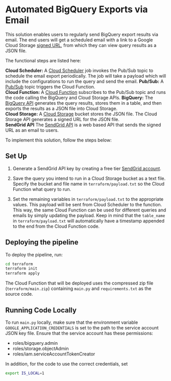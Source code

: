 # Automated BigQuery Exports via Email

This solution enables users to regularly send BigQuery export results via email. The end users will get a scheduled email with a link to a Google Cloud Storage [signed URL](https://cloud.google.com/storage/docs/access-control/signed-urls), from which they can view query results as a JSON file.

The functional steps are listed here:

**Cloud Scheduler:** A [Cloud Scheduler](https://cloud.google.com/scheduler) job invokes the Pub/Sub topic to schedule the email export periodically. The job will take a payload which will include the configurations to run the query and send the email.
**Pub/Sub:** A [Pub/Sub](https://cloud.google.com/pubsub) topic triggers the Cloud Function.  
**Cloud Function:** A [Cloud Function](https://cloud.google.com/functions) subscribes to the Pub/Sub topic and runs the code calling the BigQuery and Cloud Storage APIs. 
**BigQuery:** The [BigQuery API](https://cloud.google.com/bigquery/docs/reference/rest) generates the query results, stores them in a table, and then exports the results as a JSON file into Cloud Storage.  
**Cloud Storage:** A [Cloud Storage](https://cloud.google.com/storage/) bucket stores the JSON file. The Cloud Storage API generates a signed URL for the JSON file.  
**SendGrid API** The [SendGrid API](https://sendgrid.com/) is a web based API that sends the signed URL as an email to users.

To implement this solution, follow the steps below:

## Set Up
1. Generate a SendGrid API key by creating a free tier [SendGrid account](https://signup.sendgrid.com/).

2. Save the query you intend to run in a Cloud Storage bucket as a text file. Specify the bucket and file name in `terraform/payload.txt` so the Cloud Function what query to run.

3. Set the remaining variables in `terraform/payload.txt` to the appropriate values. This payload will be sent from Cloud Scheduler to the function. This way, the same Cloud Function can be used for different queries and emails by simply updating the payload. Keep in mind that the `table_name` in `terraform/payload.txt` will automatically have a timestamp appended to the end from the Cloud Function code.

## Deploying the pipeline

To deploy the pipeline, run:
```bash
cd terraform
terraform init
terraform apply
```
The Cloud Function that will be deployed uses the compressed zip file (`terraform/main.zip`) containing `main.py` and `requirements.txt` as the source code.

## Running Code Locally

To run `main.py` locally, make sure that the environment variable `GOOGLE_APPLICATION_CREDENTIALS` is set to the path to the service account JSON key file. Ensure that the service account has these permissions:
+ roles/bigquery.admin
+ roles/storage.objectAdmin
+ roles/iam.serviceAccountTokenCreator

In addition, for the code to use the correct credentials, set 
```bash
export IS_LOCAL=1
```

